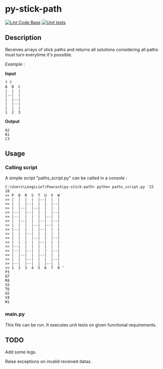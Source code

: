 # py-stick-path #

[![Lint Code Base](https://github.com/Leogiciel/py-stick-path/actions/workflows/linter.yml/badge.svg?branch=dev)](https://github.com/Leogiciel/py-stick-path/actions/workflows/linter.yml)
[![Unit tests](https://github.com/Leogiciel/py-stick-path/actions/workflows/ci.yml/badge.svg?branch=dev)](https://github.com/Leogiciel/py-stick-path/actions/workflows/ci.yml)

## Description ##

Receives arrays of stick paths and returns all solutions considering all paths must turn everytime it's possible.

*Example :*

**Input**
````lang-txt
7 7
A  B  C 
|  |  | 
|--|  | 
|  |--| 
|  |--| 
|  |  | 
1  2  3
````

**Output**
````lang-txt
A2 
B1 
C3 
````

## Usage ##

### Calling script ###

A simple script "paths_script.py" can be called in a console :
````lang-txt
C:\Users\Leogiciel\Peacock\py-stick-path> python paths_script.py '22 18
>> P  Q  R  S  T  U  V  W
>> |  |  |  |  |--|  |  |
>> |  |  |--|  |  |  |--|
>> |  |--|  |--|  |  |  |
>> |--|  |--|  |  |  |--|
>> |--|  |  |  |  |--|  |
>> |  |--|  |  |--|  |--|
>> |  |  |  |--|  |--|  |
>> |--|  |  |  |--|  |  |
>> |  |  |--|  |  |  |  |
>> |  |  |  |--|  |  |--|
>> |  |  |  |  |--|  |  |
>> |--|  |  |  |  |  |  |
>> |--|  |--|  |  |  |--|
>> |  |--|  |  |--|  |  |
>> |  |  |--|  |  |  |--|
>> |--|  |--|  |  |--|  |
>> 1  2  3  4  5  6  7  8 '
P3
Q7
R8
S5
T6
U2
V4
W1
````

### main.py ###

This file can be run. It executes unit tests on given functional requirements.

## TODO ##

Add some logs.

Raise exceptions on invalid received datas.